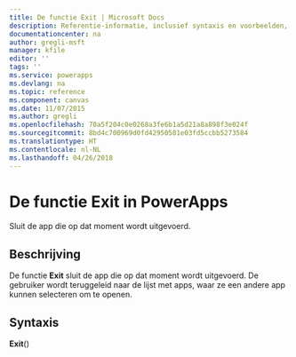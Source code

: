 ```yaml
---
title: De functie Exit | Microsoft Docs
description: Referentie-informatie, inclusief syntaxis en voorbeelden, voor de functie Exit in PowerApps
documentationcenter: na
author: gregli-msft
manager: kfile
editor: ''
tags: ''
ms.service: powerapps
ms.devlang: na
ms.topic: reference
ms.component: canvas
ms.date: 11/07/2015
ms.author: gregli
ms.openlocfilehash: 70a5f204c0e0268a3fe6b1a5d21a8a898f3e024f
ms.sourcegitcommit: 8bd4c700969d0fd42950581e03fd5ccbb5273584
ms.translationtype: HT
ms.contentlocale: nl-NL
ms.lasthandoff: 04/26/2018
---
```

# <a name="exit-function-in-powerapps"></a>De functie Exit in PowerApps
Sluit de app die op dat moment wordt uitgevoerd.

## <a name="description"></a>Beschrijving
De functie **Exit** sluit de app die op dat moment wordt uitgevoerd.  De gebruiker wordt teruggeleid naar de lijst met apps, waar ze een andere app kunnen selecteren om te openen.

## <a name="syntax"></a>Syntaxis
**Exit**()


